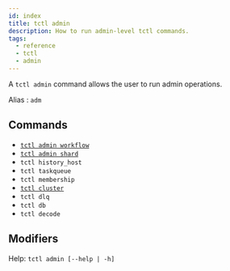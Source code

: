 ```yaml
---
id: index
title: tctl admin
description: How to run admin-level tctl commands.
tags:
  - reference
  - tctl
  - admin
---
```


A `tctl admin` command allows the user to run admin operations.

Alias : `adm`

## Commands

- [`tctl admin workflow`](/docs/tctl/admin/workflow/index)
- [`tctl admin shard`](/docs/tctl/admin/shard/index)
- `tctl history_host`
- `tctl taskqueue`
- `tctl membership`
- [`tctl cluster`](/docs/tctl/admin/cluster/index)
- `tctl dlq`
- `tctl db`
- `tctl decode`

## Modifiers

Help: `tctl admin [--help | -h]`
